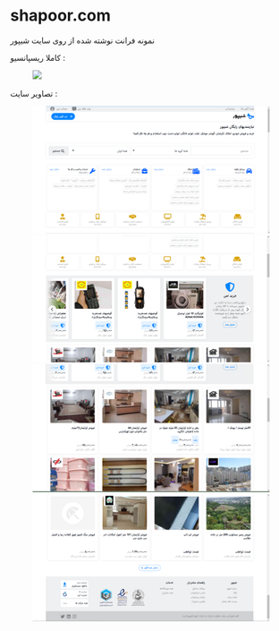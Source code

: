# shapoor.com
نمونه فرانت نوشته شده از روی سایت شیپور 
   
کاملا ریسپانسیو : 
   

<figure>
  <img src="/images/Demo/giff5.gif" width="700px"/>
</figure>
     
تصاویر سایت :  
     
<figure>
  <img src="/images/Demo/s1.png" width="700px"/>
  <img src="/images/Demo/s2.png" width="700px"/>
  <img src="/images/Demo/s3.png" width="700px"/>
  <img src="/images/Demo/s4.png" width="700px"/>
</figure>
